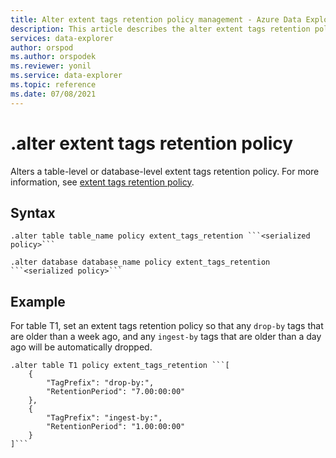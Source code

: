 ```yaml
---
title: Alter extent tags retention policy management - Azure Data Explorer
description: This article describes the alter extent tags retention policy command in Azure Data Explorer.
services: data-explorer
author: orspod
ms.author: orspodek
ms.reviewer: yonil
ms.service: data-explorer
ms.topic: reference
ms.date: 07/08/2021
---
```

# .alter extent tags retention policy

Alters a table-level or database-level extent tags retention policy. For more information, see [extent tags retention policy](extent-tags-retention-policy.md).

## Syntax

```kusto
.alter table table_name policy extent_tags_retention ```<serialized policy>```

.alter database database_name policy extent_tags_retention ```<serialized policy>```
```

## Example

For table T1, set an extent tags retention policy so that any `drop-by` tags that are older than a week ago, and any `ingest-by` tags that are older than a day ago will be automatically dropped.

```kusto
.alter table T1 policy extent_tags_retention ```[
	{
		"TagPrefix": "drop-by:",
		"RetentionPeriod": "7.00:00:00"
	},
	{
		"TagPrefix": "ingest-by:",
		"RetentionPeriod": "1.00:00:00"
	}
]```
```
